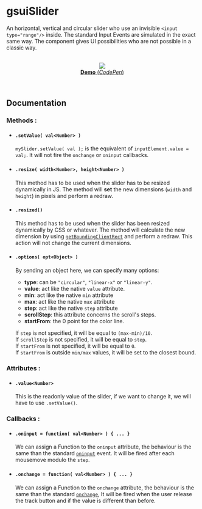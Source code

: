 # gsuiSlider

An horizontal, vertical and circular slider who use an invisible `<input type="range"/>` inside. The standard Input Events are simulated in the exact same way. The component gives UI possibilities who are not possible in a classic way.<br/>
<br/>
<p align="center">
  <a href="https://cdpn.io/NMGqOQ">
    <img src="https://gridsound.github.io/assets/screenshots/gsuiSlider.png"/><br/>
    <b>Demo</b> (<i>CodePen</i>)
  </a>
</p>
<br/>

## Documentation

### Methods :

* #### `.setValue( val<Number> )`
  `mySlider.setValue( val );` is the equivalent of `inputElement.value = val;`. It will not fire the `onchange` or `oninput` callbacks.

* #### `.resize( width<Number>, height<Number> )`
  This method has to be used when the slider has to be resized dynamically in JS. The method will **set** the new dimensions (`width` and `height`) in pixels and perform a redraw.

* #### `.resized()`
  This method has to be used when the slider has been resized dynamically by CSS or whatever. The method will calculate the new dimension by using [`getBoundingClientRect`](https://developer.mozilla.org/en-US/docs/Web/API/Element/getBoundingClientRect) and perform a redraw. This action will not change the current dimensions.

* #### `.options( opt<Object> )`
  By sending an object here, we can specify many options:
  * **type**: can be `"circular"`, `"linear-x"` or `"linear-y"`.
  * **value**: act like the native `value` attribute.
  * **min**: act like the native `min` attribute
  * **max**: act like the native `max` attribute
  * **step**: act like the native `step` attribute
  * **scrollStep**: this attribute concerns the scroll's steps.
  * **startFrom**: the 0 point for the color line.

  If `step` is not specified, it will be equal to `(max-min)/10`.  
  If `scrollStep` is not specified, it will be equal to `step`.  
  If `startFrom` is not specified, it will be equal to `0`.  
  If `startFrom` is outside `min/max` values, it will be set to the closest bound.

### Attributes :

* #### `.value<Number>`
  This is the readonly value of the slider, if we want to change it, we will have to use `.setValue()`.

### Callbacks :

* #### `.oninput = function( val<Number> ) { ... }`
  We can assign a Function to the `oninput` attribute, the behaviour is the same than the standard [`oninput`](https://developer.mozilla.org/en-US/docs/Web/Events/input) event. It will be fired after each mousemove modulo the `step`.

* #### `.onchange = function( val<Number> ) { ... }`
  We can assign a Function to the `onchange` attribute, the behaviour is the same than the standard [`onchange`](https://developer.mozilla.org/en-US/docs/Web/Events/change), It will be fired when the user release the track button and if the value is different than before.
